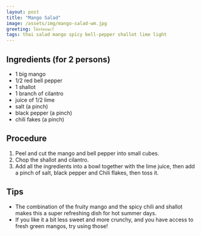 ```yaml
---
layout: post
title: "Mango Salad"
image: /assets/img/mango-salad-wm.jpg
greeting: ให้อร่อยนะ!
tags: thai salad mango spicy bell-pepper shallot lime light
---
```


## Ingredients (for 2 persons)

 - 1 big mango
 - 1/2 red bell pepper
 - 1 shallot
 - 1 branch of cilantro
 - juice of 1/2 lime
 - salt (a pinch)
 - black pepper (a pinch)
 - chili fakes (a pinch)
 
## Procedure

 1. Peel and cut the mango and bell pepper into small cubes.
 1. Chop the shallot and cilantro.
 1. Add all the ingredients into a bowl together with the lime juice, then add a pinch of salt, black pepper and  Chili flakes, then toss it.
 
## Tips

 - The combination of the fruity mango and the spicy chili and shallot makes this a super refreshing dish for hot summer days.
 - If you like it a bit less sweet and more crunchy, and you have access to fresh green mangos, try using those!
